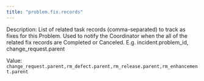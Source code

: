 ```yaml
---
title: "problem.fix.records"
---
```


Description: List of related task records (comma-separated) to track as fixes for this Problem. Used to notify the Coordinator when the all of the related fix records are Completed or Canceled. E.g. incident.problem_id, change_request.parent

Value: `change_request.parent,rm_defect.parent,rm_release.parent,rm_enhancement.parent`